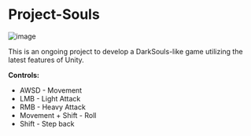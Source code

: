 # Project-Souls


![image](https://user-images.githubusercontent.com/5124849/168695287-8c8713b6-810f-4528-9478-c358624033b7.png)


This is an ongoing project to develop a DarkSouls-like game utilizing the latest features of Unity. 


**Controls:**

* AWSD - Movement
* LMB - Light Attack
* RMB - Heavy Attack
* Movement + Shift - Roll
* Shift - Step back 
